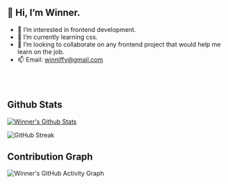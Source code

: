 ## 👋 Hi, I’m Winner.
 
- 👀 I’m interested in frontend development.
- 🌱 I’m currently learning css.
- 💞️ I’m looking to collaborate on any frontend project that would help me learn on the job.
- 📫 Email: winniffy@gmail.com

<br></br>

## Github Stats

<div>
  
<a href="https://github.com/winniffy">
 <img src="https://github-readme-stats.vercel.app/api?username=winniffy&show_icons=true&theme=dark&line_height=27&title_color=2EDDD5&bg_color=000000&hide_border=1" alt="Winner's Github Stats"/>
</a>

![GitHub Streak](https://github-readme-streak-stats.herokuapp.com?user=winniffy&theme=great-gatsby&hide_border=true&sideNums=2EDDD5&background=000000&ring=1CC6DD&border=DD2727&currStreakNum=2ACBDD)
  
  </div>

## Contribution Graph

![Winner's GitHub Activity Graph](https://activity-graph.herokuapp.com/graph?username=winniffy&theme=react-dark&hide_border=true&area=true)

 

<!-- [![Top Langs](https://github-readme-stats.vercel.app/api/top-langs/?username=winniffy&layout=compact&text_color=daf7dc&bg_color=000000)](https://github.com/winniffy/github-readme-stats)
</div> -->





<!---
winniffy/winniffy is a ✨ special ✨ repository because its `README.md` (this file) appears on your GitHub profile.
You can click the Preview link to take a look at your changes.
--->
